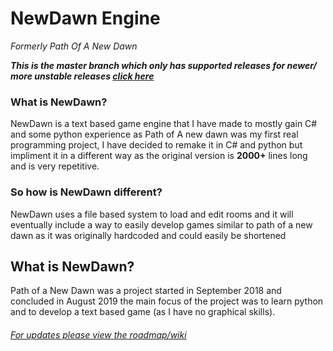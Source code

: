 # NewDawn Engine
*Formerly Path Of A New Dawn*

***This is the master branch which only has supported releases for newer/ more unstable releases [click here](https://github.com/Rarisma/NewDawn/tree/Developer)***

### What is NewDawn?
NewDawn is a text based game engine that I have made to mostly gain C# and some python experience as Path of A new dawn was my first real programming project, I have decided to remake it in C# and python but impliment it in a different way as the original version is **2000+** lines long and is very repetitive.
  
### So how is NewDawn different?
NewDawn uses a file based system to load and edit rooms and it will eventually include a way to easily develop games similar to path of a new dawn as it was originally hardcoded and could easily be shortened

## What is NewDawn?
Path of a New Dawn was a project started in September 2018 and concluded in August 2019 the main focus of the project was to learn python and to develop a text based game (as I have no graphical skills).

###### [For updates please view the roadmap/wiki](https://github.com/Rarisma/NewDawn/wiki) 
